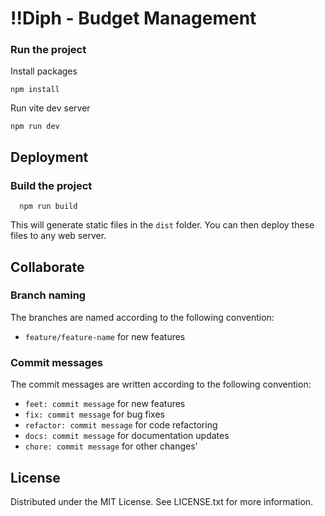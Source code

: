 # !!Diph - Budget Management

### Run the project
Install packages
```shell
npm install
```
Run vite dev server
```shell
npm run dev 
```

## Deployment
### Build the project
```shell
  npm run build
```
This will generate static files in the `dist` folder.
You can then deploy these files to any web server.

## Collaborate
### Branch naming
The branches are named according to the following convention:
- `feature/feature-name` for new features

### Commit messages
The commit messages are written according to the following convention:
- `feet: commit message` for new features
- `fix: commit message` for bug fixes
- `refactor: commit message` for code refactoring
- `docs: commit message` for documentation updates
- `chore: commit message` for other changes'

## License
Distributed under the MIT License. See LICENSE.txt for more information.